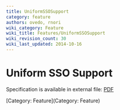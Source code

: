 ```yaml
---
title: UniformSSOSupport
category: feature
authors: ovedo, rnori
wiki_category: Feature
wiki_title: Features/UniformSSOSupport
wiki_revision_count: 30
wiki_last_updated: 2014-10-16
---
```


# Uniform SSO Support

Specification is available in external file: [PDF](http://resources.ovirt.org/old-site-files/wiki/OVirt_SSO_Specification.pdf)

[Category: Feature](Category: Feature)
